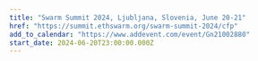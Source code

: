 ```yaml
---
title: "Swarm Summit 2024, Ljubljana, Slovenia, June 20-21"
href: "https://summit.ethswarm.org/swarm-summit-2024/cfp"
add_to_calendar: "https://www.addevent.com/event/Gn21002880"
start_date: 2024-06-20T23:00:00.000Z
---
```

